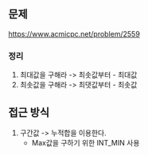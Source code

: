 ## 문제 
https://www.acmicpc.net/problem/2559

### 정리
1. 최대값을 구해라 -> 최솟값부터 - 최대값
2. 최솟값을 구해라 -> 최댓값부터 - 최솟값

## 접근 방식
1. 구간값 -> 누적합을 이용한다.
    - Max값을 구하기 위한 INT_MIN 사용